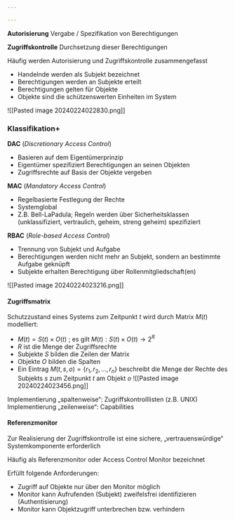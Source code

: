 ```yaml
---

---
```


**Autorisierung**
Vergabe / Spezifikation von Berechtigungen 

**Zugriffskontrolle**
Durchsetzung dieser Berechtigungen

Häufig werden Autorisierung und Zugriffskontrolle zusammengefasst 

- Handelnde werden als Subjekt bezeichnet 
- Berechtigungen werden an Subjekte erteilt 
- Berechtigungen gelten für Objekte 
- Objekte sind die schützenswerten Einheiten im System

![[Pasted image 20240224022830.png]]

### Klassifikation+
**DAC** (*Discretionary Access Control*) 
- Basieren auf dem Eigentümerprinzip 
- Eigentümer spezifiziert Berechtigungen an seinen Objekten 
- Zugriffsrechte auf Basis der Objekte vergeben 

**MAC** (*Mandatory Access Control*) 
- Regelbasierte Festlegung der Rechte 
- Systemglobal 
- Z.B. Bell-LaPadula; Regeln werden über Sicherheitsklassen (unklassifiziert, vertraulich, geheim, streng geheim) spezifiziert 

**RBAC** (*Role-based Access Control*) 
- Trennung von Subjekt und Aufgabe 
- Berechtigungen werden nicht mehr an Subjekt, sondern an bestimmte Aufgabe geknüpft 
- Subjekte erhalten Berechtigung über Rollenmitgliedschaft(en)

![[Pasted image 20240224023216.png]]

#### Zugriffsmatrix
Schutzzustand eines Systems zum Zeitpunkt $t$ wird durch Matrix $M(t)$ modelliert: 
- $M(t) = S(t) \times  O(t)$ ; es gilt $M(t): S(t) \times O(t) \rightarrow 2^R$ 
- $R$ ist die Menge der Zugriffsrechte 
- Subjekte $S$ bilden die Zeilen der Matrix 
- Objekte $O$ bilden die Spalten 
- Ein Eintrag $M(t,s,o) = \{r_1,r_2,...,r_n\}$ beschreibt die Menge der Rechte des Subjekts $s$ zum Zeitpunkt $t$ am Objekt $o$
![[Pasted image 20240224023456.png]]

Implementierung „spaltenweise“: Zugriffskontrolllisten (z.B. UNIX) 
Implementierung „zeilenweise“: Capabilities

#### Referenzmonitor
Zur Realisierung der Zugriffskontrolle ist eine sichere, „vertrauenswürdige“ Systemkomponente erforderlich 

Häufig als Referenzmonitor oder Access Control Monitor bezeichnet 

Erfüllt folgende Anforderungen: 
- Zugriff auf Objekte nur über den Monitor möglich 
- Monitor kann Aufrufenden (Subjekt) zweifelsfrei identifizieren (Authentisierung) 
- Monitor kann Objektzugriff unterbrechen bzw. verhindern